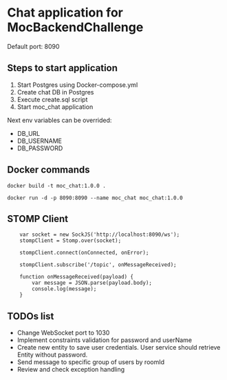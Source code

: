 # Chat application for MocBackendChallenge


Default port: 8090

## Steps to start application
1. Start Postgres using Docker-compose.yml
2. Create chat DB in Postgres
3. Execute create.sql script
4. Start moc_chat application

Next env variables can be overrided:
* DB_URL
* DB_USERNAME
* DB_PASSWORD


## Docker commands


```
docker build -t moc_chat:1.0.0 .

docker run -d -p 8090:8090 --name moc_chat moc_chat:1.0.0
```

## STOMP Client

```
    var socket = new SockJS('http://localhost:8090/ws');
    stompClient = Stomp.over(socket);

    stompClient.connect(onConnected, onError);
    
    stompClient.subscribe('/topic', onMessageReceived);
    
    function onMessageReceived(payload) {
        var message = JSON.parse(payload.body);
        console.log(message);
    }
```


## TODOs list
* Change WebSocket port to 1030
* Implement constraints validation for password and userName
* Create new entity to save user credentials. User service should retrieve Entity without password.
* Send message to specific group of users by roomId
* Review and check exception handling
